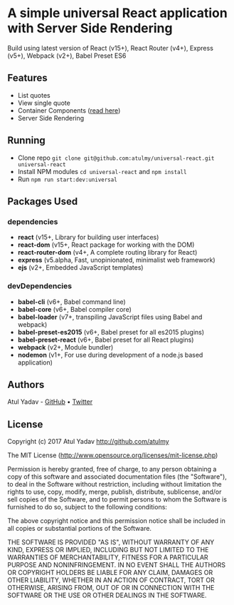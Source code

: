 # A simple universal React application with Server Side Rendering
Build using latest version of React (v15+), React Router (v4+), Express (v5+), Webpack (v2+), Babel Preset ES6

## Features
- List quotes
- View single quote
- Container Components ([read here](https://medium.com/@learnreact/container-components-c0e67432e005))
- Server Side Rendering

## Running
- Clone repo `git clone git@github.com:atulmy/universal-react.git universal-react`
- Install NPM modules `cd universal-react` and `npm install`
- Run `npm run start:dev:universal`

## Packages Used

### dependencies
- **react** (v15+, Library for building user interfaces)
- **react-dom** (v15+, React package for working with the DOM)
- **react-router-dom** (v4+, A complete routing library for React)
- **express** (v5.alpha, Fast, unopinionated, minimalist web framework)
- **ejs** (v2+, Embedded JavaScript templates)

### devDependencies
- **babel-cli** (v6+, Babel command line)
- **babel-core** (v6+, Babel compiler core)
- **babel-loader** (v7+, transpiling JavaScript files using Babel and webpack)
- **babel-preset-es2015** (v6+, Babel preset for all es2015 plugins)
- **babel-preset-react** (v6+, Babel preset for all React plugins)
- **webpack** (v2+, Module bundler)
- **nodemon** (v1+, For use during development of a node.js based application)

## Authors
Atul Yadav - [GitHub](https://github.com/atulmy) &bull; [Twitter](https://twitter.com/atulmy)

## License
Copyright (c) 2017 Atul Yadav http://github.com/atulmy

The MIT License (http://www.opensource.org/licenses/mit-license.php)

Permission is hereby granted, free of charge, to any person obtaining a copy of this software and associated documentation files (the "Software"), to deal in the Software without restriction, including without limitation the rights to use, copy, modify, merge, publish, distribute, sublicense, and/or sell copies of the Software, and to permit persons to whom the Software is furnished to do so, subject to the following conditions:

The above copyright notice and this permission notice shall be included in all copies or substantial portions of the Software.

THE SOFTWARE IS PROVIDED "AS IS", WITHOUT WARRANTY OF ANY KIND, EXPRESS OR IMPLIED, INCLUDING BUT NOT LIMITED TO THE WARRANTIES OF MERCHANTABILITY, FITNESS FOR A PARTICULAR PURPOSE AND NONINFRINGEMENT. IN NO EVENT SHALL THE AUTHORS OR COPYRIGHT HOLDERS BE LIABLE FOR ANY CLAIM, DAMAGES OR OTHER LIABILITY, WHETHER IN AN ACTION OF CONTRACT, TORT OR OTHERWISE, ARISING FROM, OUT OF OR IN CONNECTION WITH THE SOFTWARE OR THE USE OR OTHER DEALINGS IN THE SOFTWARE.
